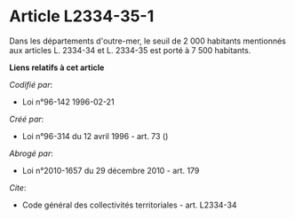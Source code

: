 # Article L2334-35-1

Dans les départements d'outre-mer, le seuil de 2 000 habitants mentionnés aux articles L. 2334-34 et L. 2334-35 est porté à 7
500 habitants.

**Liens relatifs à cet article**

_Codifié par_:

  - Loi n°96-142 1996-02-21

_Créé par_:

  - Loi n°96-314 du 12 avril 1996 - art. 73 ()

_Abrogé par_:

  - Loi n°2010-1657 du 29 décembre 2010 - art. 179

_Cite_:

  - Code général des collectivités territoriales - art. L2334-34
